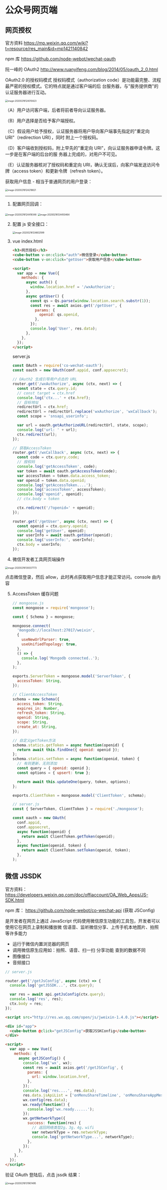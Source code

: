 # 公众号网页端

## 网页授权

官方资料 https://mp.weixin.qq.com/wiki?t=resource/res_main&id=mp1421140842

npm 库 https://github.com/node-webot/wechat-oauth

阮一峰的 OAuth2 http://www.ruanyifeng.com/blog/2014/05/oauth_2_0.html

OAuth2.0 的授权码模式 授权码模式（authorization code）是功能最完整、流程最严密的授权模式。它的特点就是通过客户端的后 台服务器，与"服务提供商"的认证服务器进行互动。

<img src="../assets/images/image-20200216124010423.png" alt="image-20200216124010423" style="zoom:50%;" />

（A）用户访问客户端，后者将前者导向认证服务器。

（B）用户选择是否给予客户端授权。

（C）假设用户给予授权，认证服务器将用户导向客户端事先指定的"重定向 URI"（redirection URI），同时 附上一个授权码。

（D）客户端收到授权码，附上早先的"重定向 URI"，向认证服务器申请令牌。这一步是在客户端的后台的服 务器上完成的，对用户不可见。

（E）认证服务器核对了授权码和重定向 URI，确认无误后，向客户端发送访问令牌（access token）和更新令牌（refresh token）。

获取用户信息 - 相当于普通网页的用户登录：

<img src="../assets/images/image-20200216124218821.png" alt="image-20200216124218821" style="zoom:50%;" />

---

1. 配置网页回调：

<img src="../assets/images/image-20200216124418348.png" alt="image-20200216124418348" style="zoom:50%;" />

<img src="../assets/images/image-20200216124450464.png" alt="image-20200216124450464" style="zoom:50%;" />

2. 配置 js 安全接口：

   <img src="../assets/images/image-20200216124602599.png" alt="image-20200216124602599" style="zoom:50%;" />

3. vue index.html

   ```html
   <h3>网页授权</h3>
   <cube-button v-on:click="auth">微信登录</cube-button>
   <cube-button v-on:click="getUser">获取用户信息</cube-button>

   <script>
     var app = new Vue({
       methods: {
         async auth() {
           window.location.href = '/wxAuthorize';
         },
         async getUser() {
           const qs = Qs.parse(window.location.search.substr(1));
           const res = await axios.get('/getUser', {
             params: {
               openid: qs.openid,
             },
           });
           console.log('User', res.data);
         },
       },
     });
   </script>
   ```

   server.js

   ```js
   const OAuth = require('co-wechat-oauth');
   const oauth = new OAuth(conf.appid, conf.appsecret);

   // OAuth2 生成引导用户点击的 URL
   router.get('/wxAuthorize', async (ctx, next) => {
     const state = ctx.query.id;
     // const target = ctx.href
     console.log('ctx...' + ctx.href);
     // 目标地址
     redirectUrl = ctx.href;
     redirectUrl = redirectUrl.replace('wxAuthorize', 'wxCallback');
     const scope = 'snsapi_userinfo';

     var url = oauth.getAuthorizeURL(redirectUrl, state, scope);
     console.log('url: ' + url);
     ctx.redirect(url);
   });

   // 获取AccessToken
   router.get('/wxCallback', async (ctx, next) => {
     const code = ctx.query.code;
     // 授权码
     console.log('getAccessToken', code);
     var token = await oauth.getAccessToken(code);
     var accessToken = token.data.access_token;
     var openid = token.data.openid;
     console.log('getAccessToken....');
     console.log('accessToken', accessToken);
     console.log('openid', openid);
     // ctx.body = token

     ctx.redirect('/?openid=' + openid);
   });

   router.get('/getUser', async (ctx, next) => {
     const openid = ctx.query.openid;
     console.log('getUser', openid);
     var userInfo = await oauth.getUser(openid);
     console.log('userInfo:', userInfo);
     ctx.body = userInfo;
   });
   ```

4. 微信开发者工具网页端操作

<img src="../assets/images/image-20200216130037773.png" alt="image-20200216130037773" style="zoom:50%;" />

点击微信登录，然后 allow，此时再点获取用户信息才能正常访问。console 由内容

5. AccessToken 缓存问题

   ```js
   // mongoose.js
   const mongoose = require('mongoose');

   const { Schema } = mongoose;

   mongoose.connect(
     'mongodb://localhost:27017/weixin',
     {
       useNewUrlParser: true,
       useUnifiedTopology: true,
     },
     () => {
       console.log('Mongodb connected..');
     },
   );

   exports.ServerToken = mongoose.model('ServerToken', {
     accessToken: String,
   });

   // ClientAccessToken
   schema = new Schema({
     access_token: String,
     expires_in: Number,
     refresh_token: String,
     openid: String,
     scope: String,
     create_at: String,
   });

   // 自定义getToken方法
   schema.statics.getToken = async function(openid) {
     return await this.findOne({ openid: openid });
   };
   schema.statics.setToken = async function(openid, token) {
     // 有则更新，无则添加
     const query = { openid: openid };
     const options = { upsert: true };

     return await this.updateOne(query, token, options);
   };

   exports.ClientToken = mongoose.model('ClientToken', schema);
   ```

   ```js
   // server.js
   const { ServerToken, ClientToken } = require('./mongoose');

   const oauth = new OAuth(
     conf.appid,
     conf.appsecret,
     async function(openid) {
       return await ClientToken.getToken(openid);
     },
     async function(openid, token) {
       return await ClientToken.setToken(openid, token);
     },
   );
   ```

## 微信 JSSDK

官方资料：<https://developers.weixin.qq.com/doc/offiaccount/OA_Web_Apps/JS-SDK.html>

npm 库： <https://github.com/node-webot/co-wechat-api> (获取 JSConﬁg)

是开发者在网页上通过 JavaScript 代码使用微信原生功能的工具包，开发者可以使用它在网页上录制和播放微 信语音、监听微信分享、上传手机本地图片、拍照等许多能力

- 运行于微信内置浏览器的网页
- 调用微信原生应用如：拍照、语音、扫一扫 分享功能 查到的数据不同
- 图像接口
- 音频接口

```js
// server.js

router.get('/getJsConfig', async (ctx) => {
  console.log('getJSSDK...', ctx.query);

  var res = await api.getJsConfig(ctx.query);
  console.log('res', res);
  ctx.body = res;
});
```

```html
<script src="http://res.wx.qq.com/open/js/jweixin-1.4.0.js"></script>

<div id="app">
  <cube-button @click="getJSConfig">获取JSSKConfig</cube-button>
</div>

<script>
  var app = new Vue({
    methods: {
      async getJSConfig() {
        console.log('wx', wx);
        const res = await axios.get('/getJSConfig', {
          params: {
            url: window.location.href,
          },
        });
        console.log('res....', res.data);
        res.data.jsApiList = ['onMenuShareTimeline', 'onMenuShareAppMessage'];
        wx.config(res.data);
        wx.ready(function() {
          console.log('wx.ready......');
        });
        wx.getNetworkType({
          success: function(res) {
            // 返回网络类型2g，3g，4g，wifi
            var networkType = res.networkType;
            console.log('getNetworkType...', networkType);
          },
        });
      },
    },
  });
</script>
```

验证 OAuth 登陆后，点击 jssdk 结果：

<img src="../assets/images/image-20200216131901495.png" alt="image-20200216131901495" style="zoom:50%;" />
